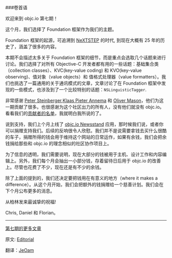 ###卷首语

欢迎来到 objc.io 第七期！

这个月，我们选择了 Foundation 框架作为我们的主题。

Foundation 框架的起源，可追溯到 [NeXTSTEP](https://en.wikipedia.org/wiki/Nextstep) 的时代, 到现在大概有 25 年的历史了，涵盖了很多的内容。

本期不会描述太多关于 Foundation 框架的细节，而是重点会选取几个话题来进行讨论。我们选择了对所有 Objective-C 开发者都有用的一些话题：基础集合类（collection classes）、KVC(key-value coding) 和 KVO(key-value observing)、值对象（value objects）和 值格式处理器（value formatters）。我们也挑选了一篇通用的关于通讯模式的文章，文章讨论了在 Foundation 框架中发现的一些模式，也涉及到了一个比较特别的话题：`NSLinguisticTagger`. 

非常感谢 [Peter Steinberger](http://petersteinberger.com/),[Klaas Pieter Annema](https://twitter.com/klaaspieter) 和 [Oliver Mason](https://twitter.com/ojmason)，他们为这一期贡献了很多。也很感谢为这个社区出力的所有人，没有他们就没有 objc.io。看看我们的[贡献者的名单](http://www.objc.io/contributors.html)，我就明白我所说的了。

说到支持，我们上个月上线了 [objc.io Newsstand](https://itunes.apple.com/de/app/objc.io/id683718429) 应用，那时候我们说，或者你可以捐赠支持我们。后续的反响很令人欣慰。我们并不是说需要拿钱去买什么很酷的车子，捐赠所得的钱会用于维持这个网站的日常运作，如果有余钱，我们会把余钱捐给那些和 objc.io 的理念相似的社区协作项目上。

为了信息的透明，我们需要说明，现在大部分的钱被用于主机、设计工作和内容编辑上。另外，我们每个月会抽出一小部分钱，存着留待日后用于 objc.io 的改善上。尽管也花费了不少，现在还是有不少的余钱。

除了上面的提到的，我们还决定要把钱用在有意义的地方（where it makes a difference）。从这个月开始，我们会把额外的钱捐赠给一个慈善计划。我们会在下个月公布更多的消息。

从柏林发来最诚挚的祝福!

Chris, Daniel 和 Florian。

---

[第七期的更多文章](http://objccn.io/issue-7/)

原文: [Editorial](http://www.objc.io/issue-7/editorial.html)

翻译：[JeOam](http://jeoam.github.io/)